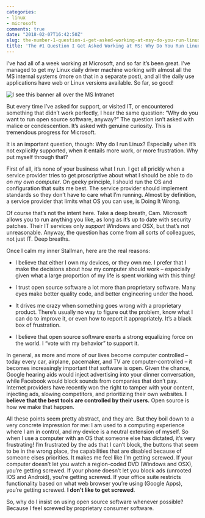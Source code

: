 ```yaml
---
categories:
- linux
- microsoft
comments: true
date: "2018-02-07T16:42:50Z"
slug: the-number-1-question-i-get-asked-working-at-msy-do-you-run-linux
title: 'The #1 Question I Get Asked Working at MS: Why Do You Run Linux?'
---
```


<p>I&rsquo;ve had all of a week working at Microsoft, and so far it&rsquo;s been great. I&rsquo;ve managed to get my Linux daily driver machine working with almost all the MS internal systems (more on that in a separate post), and all the daily use applications have web or Linux versions available. So far, so good!</p>

<p><img class="center" src="/images/ms-loves-linux.png" title="I see this banner all over the MS Intranet" ></p>

<p>But every time I&rsquo;ve asked for support, or visited IT, or encountered something that didn&rsquo;t work perfectly, I hear the same question: &ldquo;Why do you want to run open source software, anyway?&rdquo;  The question isn&rsquo;t asked with malice or condescention. It&rsquo;s asked with genuine curiosity. This is tremendous progress for Microsoft.</p>

<p>It is an important question, though: Why do I run Linux? Especially when it&rsquo;s not explicitly supported, when it entails more work, or more frustration. Why put myself through that?</p>

<p>First of all, it&rsquo;s none of your business what I run. I get all prickly when a service provider tries to get proscriptive about what I should be able to do <em>on my own computer</em>. On geeky principle, I should run the OS and configuration that suits me best. The service provider should implement standards so they don&rsquo;t have to care what I&rsquo;m running. Almost by definition, a service provider that limits what OS you can use, is Doing It Wrong.</p>

<p>Of course that&rsquo;s not the intent here. Take a deep breath, Cam. Microsoft allows you to run anything you like, as long as it&rsquo;s up to date with security patches. Their IT services only <em>support</em> Windows and OSX, but that&rsquo;s not unreasonable. Anyway, the question has come from all sorts of colleagues, not just IT. Deep breaths.</p>

<p>Once I calm my inner Stallman, here are the real reasons:</p>

<ul>
<li><p>I believe that either I own my devices, or they own me. I prefer that <em>I</em> make the decisions about how my computer should work &ndash; especially given what a large proportion of my life is spent working with this thing!</p></li>
<li><p>I trust open source software a lot more than proprietary software. Many eyes make better quality code, and better engineering under the hood.</p></li>
<li><p>It drives me crazy when something goes wrong with a proprietary product. There&rsquo;s usually no way to figure out the problem, know what I can do to improve it, or even how to report it appropriately. It&rsquo;s a black box of frustration.</p></li>
<li><p>I believe that open source software exerts a strong equalizing force on the world. I &ldquo;vote with my behavior&rdquo; to support it.</p></li>
</ul>


<p>In general, as more and more of our lives become computer controlled &ndash; today every car, airplane, pacemaker, and TV are computer-controlled &ndash; it becomes increasingly important that software is open. Given the chance, Google hearing aids would inject advertising into your dinner conversation, while Facebook would block sounds from companies that don&rsquo;t pay. Internet providers have recently won the right to tamper with your content, injecting ads, slowing competitors, and prioritizing their own websites. <strong>I believe that the best tools are controlled by their users.</strong> Open source is how we make that happen.</p>

<p>All these points seem pretty abstract, and they are. But they boil down to a very concrete impression for me: I am used to a computing experience where I am in control, and my device is a neutral extension of myself. So when I use a computer with an OS that someone else has dictated, it&rsquo;s very frustrating! I&rsquo;m frustrated by the ads that I can&rsquo;t block, the buttons that seem to be in the wrong place, the capabilities that are disabled because of someone elses priorities. It makes me feel like I&rsquo;m getting screwed. If your computer doesn&rsquo;t let you watch a region-coded DVD (Windows and OSX), you&rsquo;re getting screwed. If your phone doesn&rsquo;t let you block ads (unrooted IOS and Android), you&rsquo;re getting screwed. If your office suite restricts functionality based on what web browser you&rsquo;re using (Google Apps), you&rsquo;re getting screwed. <strong>I don&rsquo;t like to get screwed</strong>.</p>

<p>So, why do I insist on using open source software whenever possible? Because I feel screwed by proprietary consumer software.</p>

